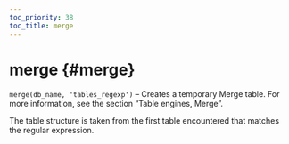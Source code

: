 ```yaml
---
toc_priority: 38
toc_title: merge
---
```


# merge {#merge}

`merge(db_name, 'tables_regexp')` – Creates a temporary Merge table. For more information, see the section “Table engines, Merge”.

The table structure is taken from the first table encountered that matches the regular expression.


